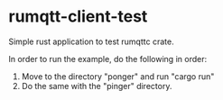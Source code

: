 # rumqtt-client-test
Simple rust application to test rumqttc crate.

In order to run the example, do the following in order:
1. Move to the directory "ponger" and run "cargo run"
2. Do the same with the "pinger" directory.
